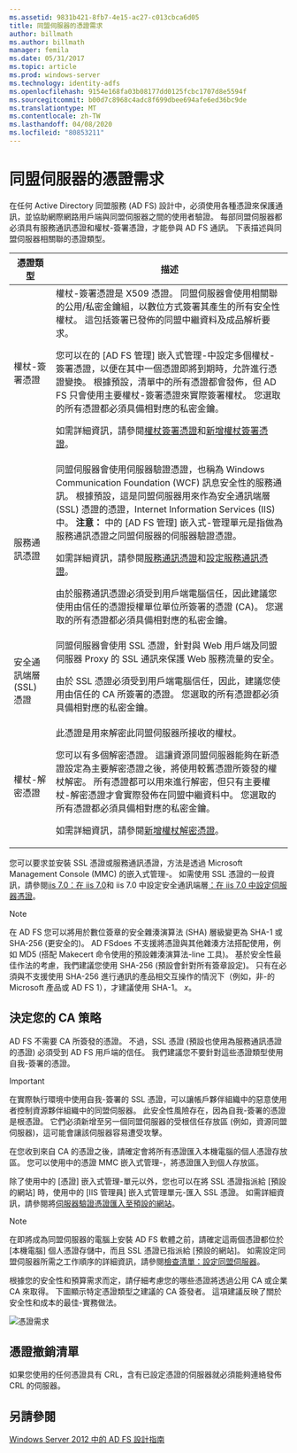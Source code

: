 ```yaml
---
ms.assetid: 9831b421-8fb7-4e15-ac27-c013cbca6d05
title: 同盟伺服器的憑證需求
author: billmath
ms.author: billmath
manager: femila
ms.date: 05/31/2017
ms.topic: article
ms.prod: windows-server
ms.technology: identity-adfs
ms.openlocfilehash: 9154e168fa03b08177dd0125fcbc1707d8e5594f
ms.sourcegitcommit: b00d7c8968c4adc8f699dbee694afe6ed36bc9de
ms.translationtype: MT
ms.contentlocale: zh-TW
ms.lasthandoff: 04/08/2020
ms.locfileid: "80853211"
---
```

# <a name="certificate-requirements-for-federation-servers"></a>同盟伺服器的憑證需求

在任何 Active Directory 同盟服務 \(AD FS\) 設計中，必須使用各種憑證來保護通訊，並協助網際網路用戶端與同盟伺服器之間的使用者驗證。 每部同盟伺服器都必須具有服務通訊憑證和權杖\-簽署憑證，才能參與 AD FS 通訊。 下表描述與同盟伺服器相關聯的憑證類型。  
  
|憑證類型|描述|  
|--------------------|---------------|  
|權杖\-簽署憑證|權杖\-簽署憑證是 X509 憑證。 同盟伺服器會使用相關聯的公用\/私密金鑰組，以數位方式簽署其產生的所有安全性權杖。 這包括簽署已發佈的同盟中繼資料及成品解析要求。<p>您可以在的 [AD FS 管理] 嵌入式管理\-中設定多個權杖\-簽署憑證，以便在其中一個憑證即將到期時，允許進行憑證變換。 根據預設，清單中的所有憑證都會發佈，但 AD FS 只會使用主要權杖\-簽署憑證來實際簽署權杖。 您選取的所有憑證都必須具備相對應的私密金鑰。<p>如需詳細資訊，請參閱[權杖簽署憑證](Token-Signing-Certificates.md)和[新增權杖簽署憑證](../../ad-fs/deployment/Add-a-Token-Signing-Certificate.md)。|  
|服務通訊憑證|同盟伺服器會使用伺服器驗證憑證，也稱為 Windows Communication Foundation \(WCF\) 訊息安全性的服務通訊。 根據預設，這是同盟伺服器用來作為安全通訊端層 \(SSL\) 憑證的憑證，Internet Information Services \(IIS\)中。 **注意：** 中的 [AD FS 管理] 嵌入式\-管理單元是指做為服務通訊憑證之同盟伺服器的伺服器驗證憑證。<p>如需詳細資訊，請參閱[服務通訊憑證](Service-Communications-Certificates.md)和[設定服務通訊憑證](../../ad-fs/deployment/Set-a-Service-Communications-Certificate.md)。<p>由於服務通訊憑證必須受到用戶端電腦信任，因此建議您使用由信任的憑證授權單位單位所簽署的憑證 \(CA\)。 您選取的所有憑證都必須具備相對應的私密金鑰。|  
|安全通訊端層 \(SSL\) 憑證|同盟伺服器會使用 SSL 憑證，針對與 Web 用戶端及同盟伺服器 Proxy 的 SSL 通訊來保護 Web 服務流量的安全。<p>由於 SSL 憑證必須受到用戶端電腦信任，因此，建議您使用由信任的 CA 所簽署的憑證。 您選取的所有憑證都必須具備相對應的私密金鑰。|  
|權杖\-解密憑證|此憑證是用來解密此同盟伺服器所接收的權杖。<p>您可以有多個解密憑證。 這讓資源同盟伺服器能夠在新憑證設定為主要解密憑證之後，將使用較舊憑證所簽發的權杖解密。 所有憑證都可以用來進行解密，但只有主要權杖\-解密憑證才會實際發佈在同盟中繼資料中。 您選取的所有憑證都必須具備相對應的私密金鑰。<p>如需詳細資訊，請參閱[新增權杖解密憑證](../../ad-fs/deployment/Add-a-Token-Decrypting-Certificate.md)。|  
  
您可以要求並安裝 SSL 憑證或服務通訊憑證，方法是透過 Microsoft Management Console \(MMC\) 的嵌入式管理\-。 如需使用 SSL 憑證的一般資訊，請參閱[iis 7.0：在 iis 7.0](https://go.microsoft.com/fwlink/?LinkID=108544)和 iis 7.0 中設定安全通訊端層[：在 iis 7.0 中設定伺服器憑證](https://go.microsoft.com/fwlink/?LinkID=108545)。  
  
> [!NOTE]  
> 在 AD FS 您可以將用於數位簽章的安全雜湊演算法 \(SHA\) 層級變更為 SHA\-1 或 SHA\-256 \(更安全的\)。 AD FSdoes 不支援將憑證與其他雜湊方法搭配使用，例如 MD5 \(搭配 Makecert 命令使用的預設雜湊演算法\-line 工具\)。 基於安全性最佳作法的考慮，我們建議您使用 SHA\-256 \(預設會針對所有簽章設定\)。 只有在必須與不支援使用 SHA\-256 進行通訊的產品相交互操作的情況下（例如，非\-的 Microsoft 產品或 AD FS 1），才建議使用 SHA\-1。 *x*。  
  
## <a name="determining-your-ca-strategy"></a>決定您的 CA 策略  
AD FS 不需要 CA 所簽發的憑證。 不過，SSL 憑證 \(預設也使用為服務通訊憑證的憑證\) 必須受到 AD FS 用戶端的信任。 我們建議您不要針對這些憑證類型使用自我\-簽署的憑證。  
  
> [!IMPORTANT]  
> 在實際執行環境中使用自我\-簽署的 SSL 憑證，可以讓帳戶夥伴組織中的惡意使用者控制資源夥伴組織中的同盟伺服器。 此安全性風險存在，因為自我\-簽署的憑證是根憑證。 它們必須新增至另一個同盟伺服器的受根信任存放區 \(例如，資源同盟伺服器\)，這可能會讓該伺服器容易遭受攻擊。  
  
在您收到來自 CA 的憑證之後，請確定會將所有憑證匯入本機電腦的個人憑證存放區。 您可以使用中的憑證 MMC 嵌入式管理\-，將憑證匯入到個人存放區。  
  
除了使用中的 [憑證] 嵌入式管理\-單元以外，您也可以在將 SSL 憑證指派給 [預設的網站] 時，使用中的 [IIS 管理員] 嵌入式管理單元\-匯入 SSL 憑證。 如需詳細資訊，請參閱將[伺服器驗證憑證匯入至預設的網站](../../ad-fs/deployment/Import-a-Server-Authentication-Certificate-to-the-Default-Web-Site.md)。  
  
> [!NOTE]  
> 在即將成為同盟伺服器的電腦上安裝 AD FS 軟體之前，請確定這兩個憑證都位於 [本機電腦] 個人憑證存儲中，而且 SSL 憑證已指派給 [預設的網站]。 如需設定同盟伺服器所需之工作順序的詳細資訊，請參閱[檢查清單：設定同盟伺服器](../../ad-fs/deployment/Checklist--Setting-Up-a-Federation-Server.md)。  
  
根據您的安全性和預算需求而定，請仔細考慮您的哪些憑證將透過公用 CA 或企業 CA 來取得。 下圖顯示特定憑證類型之建議的 CA 簽發者。 這項建議反映了關於安全性和成本的最佳\-實務做法。  
  
![憑證需求](media/adfs2_fedserver_certstory_1.png)  
  
## <a name="certificate-revocation-lists"></a>憑證撤銷清單  
如果您使用的任何憑證具有 CRL，含有已設定憑證的伺服器就必須能夠連絡發佈 CRL 的伺服器。  
  
## <a name="see-also"></a>另請參閱
[Windows Server 2012 中的 AD FS 設計指南](AD-FS-Design-Guide-in-Windows-Server-2012.md)
